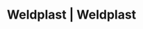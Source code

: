 ---
Filename: "eshop-products-variant221"
Link: "file:/Users/vinayakpatel/Downloads/www.weldplast.cz/eshop_products_compare/add/eshop-products-variant221"
product_name: "null"
product_id: "null"
title: "Weldplast | Weldplast"
product_desc: ""
product_specs: ""
product_downloads: ""
href: ""
p_desc_2: ""
accessories: ""
similar_products: ""
---